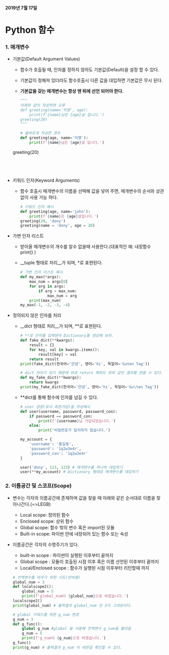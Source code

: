 #### 2019년 7월 17일

# Python 함수

### 1. 매개변수

- 기본값(Default Argument Values)
  - 함수가 호출될 때, 인자를 정하지 않아도 기본값(Default)을 설정 할 수 있다.

  - 기본값이 정해져 있더라도 함수호출시 다른 값을 대입하면 기본값은 무시 된다.

  - __기본값을 갖는 매개변수는 항상 맨 뒤에 선언 되어야 한다.__
  
    ```python
    """
    아래와 같이 작성하면 오류
    def greeting(name='익명', age):
        print(f'{name}님은 {age}살 입니다.')
    greeting(20)
    """
    
    # 올바르게 작성한 경우
    def greeting(age, name='익명'):
        print(f'{name}님은 {age}살 입니다.')
  greeting(20)
    ```
  



- 키워드 인자(Keyword Arguments)

  - 함수 호출시 매개변수의 이름을 선택해 값을 넣어 주면, 매개변수의 순서와 상관 없이 사용 가능 하다.

    ```python
    # 키워드 인자 예시
    def greeting(age, name='john'):
        print(f'{name}은 {age}살입니다.')
    greeting(20, 'dony')
    greeting(name = 'dony', age = 20)
    ```

    

- 가변 인자 리스트

  - 받아올 매개변수의 개수를 알수 없을때 사용한다.(대표적인 예: 내장함수 print() )

  - __tuple 형태로 처리__가 되며, *로 표현된다.

    ```python
    # 가변 인자 리스트 예시
    def my_max(*args):
        max_num = args[0]
        for arg in args:
            if arg > max_num:
                max_num = arg
        print(max_num)
    my_max(-1, -2, -3, -4)
    ```



- 정의되지 않은 인자를 처리

  - __dict 형태로 처리__가 되며, **로 표현된다.

    ```python
    # **로 인자를 입력받아 Dictionary를 생성해 보자.
    def fake_dict(**kwargs):
        result = {}
        for key, val in kwargs.items():
            result[key] = val
        return result
    print(fake_dict(한국어='안녕', 영어='hi', 독일어='Guten Tag'))
    
    # dict 처리가 되기 때문에 바로 return 해줘도 위와 같은 결과를 얻을 수 있다.
    def my_fake_dict(**kwargs):
        return kwargs
    print(my_fake_dict(한국어='안녕', 영어='hi', 독일어='Gu\ten Tag'))
    ```

  - **dict를 통해 함수에 인자를 넘길 수 있다.

    ```python
    # user 검증(유사 회원가입)을 작성예시
    def user(username, password, password_con):
        if password == password_con:
            print(f'{username}님 가입되었습니다.')
        else:
            print('비밀번호가 일치하지 않습니다.')
    
    my_account = {
        'username': '홍길동',
        'password': '1q2w3e4r',
        'password_con': '1q2w3e4r'
    }
    
    user('dony', 123, 123) # 매개변수를 하나씩 대입하기
    user(**my_account) # Dictionary 형태로 매개변수를 대입하기
    ```





### 2. 이름공간 및 스코프(Scope)

- 변수는 각자의 이름공간에 존재하며 값을 찾을 때 아래와 같은 순서대로 이름을 찾아나간다.(=>LEGB)

  - Local scope: 정의된 함수
  - Enclosed scope: 상위 함수
  - Global scope: 함수 밖의 변수 혹은 import된 모듈
  - Built-in scope: 파이썬 안에 내장되어 있는 함수 또는 속성

- 이름공간은 각자의 수명주기가 있다.

  - built-in scope : 파이썬이 실행된 이후부터 끝까지
  - Global scope : 모듈이 호출된 시점 이후 혹은 이름 선언된 이후부터 끝까지
  - Local/Enclosed scope : 함수가 실행된 시점 이후부터 리턴할때 까지

  ```python
  # 전역변수를 바꾸기 위한 시도(안바뀜)
  global_num = 3
  def localscope2():
      global_num = 5
      print(f'global_num이 {global_num}으로 바꼈습니다.')
  localscope2()
  print(global_num) # 출력결과 global_num 은 3이 그대로이다.
  
  # global 키워드를 위한 g_num 변경
  g_num = 3
  def g_func():
      global g_num #global 을 사용해 전역변수 g_num을 불러옴
      g_num = 5
      print(f'g_num이 {g_num}으로 바꼈습니다.')
  g_func()
  print(g_num) # 출력결과 g_num 이 바뀐걸 확인할 수 있다.
  ```